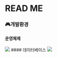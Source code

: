 # READ ME

### 🎮개발환경
#### 운영체제
<img src="https://img.shields.io/badge/Windows-0078D6?style=flat-square&logo=Windows&logoColor=white"/>
#### 데이터베이스
<img src="https://img.shields.io/badge/MySQL-4479A1?style=flat-square&logo=MySQL&logoColor=white"/>



